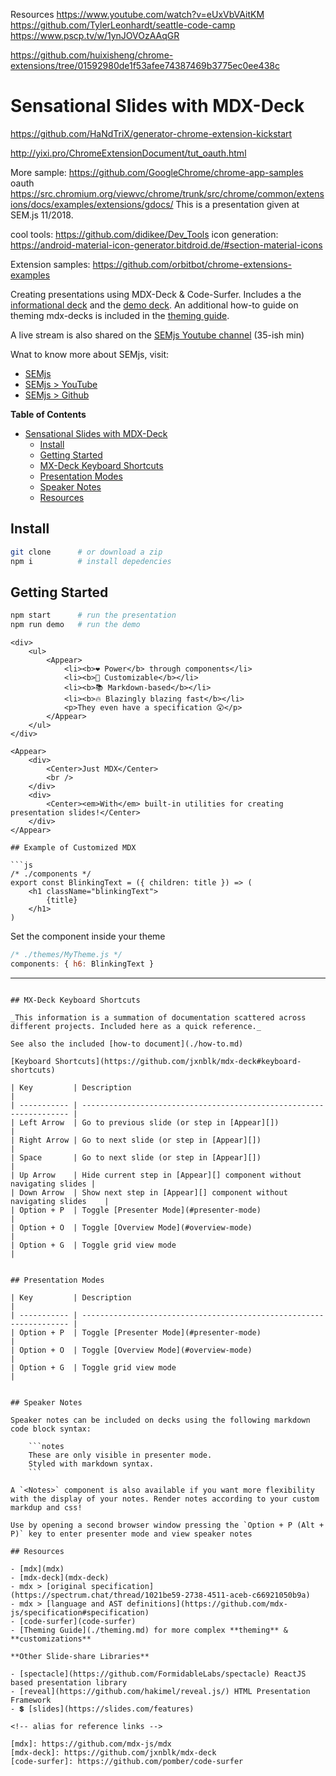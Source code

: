 Resources
https://www.youtube.com/watch?v=eUxVbVAitKM
https://github.com/TylerLeonhardt/seattle-code-camp
https://www.pscp.tv/w/1ynJOVOzAAqGR

https://github.com/huixisheng/chrome-extensions/tree/01592980de1f53afee74387469b3775ec0ee438c
# Sensational Slides with MDX-Deck


https://github.com/HaNdTriX/generator-chrome-extension-kickstart


http://yixi.pro/ChromeExtensionDocument/tut_oauth.html

More sample: https://github.com/GoogleChrome/chrome-app-samples
oauth https://src.chromium.org/viewvc/chrome/trunk/src/chrome/common/extensions/docs/examples/extensions/gdocs/
This is a presentation given at SEM.js 11/2018.

cool tools: https://github.com/didikee/Dev_Tools
icon generation: https://android-material-icon-generator.bitdroid.de/#section-material-icons


Extension samples: https://github.com/orbitbot/chrome-extensions-examples

Creating presentations using MDX-Deck & Code-Surfer. Includes a the [informational deck](./deck.js) and the [demo deck](./demo.mdx). An additional how-to guide on theming mdx-decks is included in the [theming guide](./theming.md).

A live stream is also shared on the [SEMjs Youtube channel](https://youtu.be/UW6YycsYzHY?t=660) (35-ish min)

Wnat to know more about SEMjs, visit:

- [SEMjs](https://www.meetup.com/SEM-JS/)
- [SEMjs > YouTube](https://www.youtube.com/channel/UC0mZnyjQpFUfcqMtMZjorXw)
- [SEMjs > Github](https://github.com/sem-js)

**Table of Contents**

- [Sensational Slides with MDX-Deck](#sensational-slides-with-mdx-deck)
  - [Install](#install)
  - [Getting Started](#getting-started)
  - [MX-Deck Keyboard Shortcuts](#mx-deck-keyboard-shortcuts)
  - [Presentation Modes](#presentation-modes)
  - [Speaker Notes](#speaker-notes)
  - [Resources](#resources)


## Install

```bash
git clone      # or download a zip
npm i          # install depedencies
```

## Getting Started

```bash
npm start      # run the presentation
npm run demo   # run the demo
```

```
<div>
    <ul>
        <Appear>
            <li><b>❤️ Power</b> through components</li>
            <li><b>🔧 Customizable</b></li>
            <li><b>📚 Markdown-based</b></li>
            <li><b>🔥 Blazingly blazing fast</b></li>
            <p>They even have a specification 😲</p>
        </Appear>
    </ul>
</div>
```

```
<Appear>
    <div>
        <Center>Just MDX</Center>
        <br />
    </div>
    <div>
        <Center><em>With</em> built-in utilities for creating presentation slides!</Center>
    </div>
</Appear>
```

```
## Example of Customized MDX

```js
/* ./components */
export const BlinkingText = ({ children: title }) => (
    <h1 className="blinkingText">
        {title}
    </h1>
)
```
Set the component inside your theme

```js
/* ./themes/MyTheme.js */
components: { h6: BlinkingText }
```

---
```

## MX-Deck Keyboard Shortcuts

_This information is a summation of documentation scattered across different projects. Included here as a quick reference._

See also the included [how-to document](./how-to.md)

[Keyboard Shortcuts](https://github.com/jxnblk/mdx-deck#keyboard-shortcuts)

| Key         | Description                                                         |
| ----------- | ------------------------------------------------------------------- |
| Left Arrow  | Go to previous slide (or step in [Appear][])                        |
| Right Arrow | Go to next slide (or step in [Appear][])                            |
| Space       | Go to next slide (or step in [Appear][])                            |
| Up Arrow    | Hide current step in [Appear][] component without navigating slides |
| Down Arrow  | Show next step in [Appear][] component without navigating slides    |
| Option + P  | Toggle [Presenter Mode](#presenter-mode)                            |
| Option + O  | Toggle [Overview Mode](#overview-mode)                              |
| Option + G  | Toggle grid view mode                                               |


## Presentation Modes

| Key         | Description                                                         |
| ----------- | ------------------------------------------------------------------- |
| Option + P  | Toggle [Presenter Mode](#presenter-mode)                            |
| Option + O  | Toggle [Overview Mode](#overview-mode)                              |
| Option + G  | Toggle grid view mode                                               |


## Speaker Notes

Speaker notes can be included on decks using the following markdown code block syntax:

    ```notes
    These are only visible in presenter mode.
    Styled with markdown syntax.
    ```

A `<Notes>` component is also available if you want more flexibility with the display of your notes. Render notes according to your custom markdup and css!

Use by opening a second browser window pressing the `Option + P (Alt + P)` key to enter presenter mode and view speaker notes

## Resources

- [mdx](mdx)
- [mdx-deck](mdx-deck)
- mdx > [original specification](https://spectrum.chat/thread/1021be59-2738-4511-aceb-c66921050b9a)
- mdx > [language and AST definitions](https://github.com/mdx-js/specification#specification)
- [code-surfer](code-surfer)
- [Theming Guide](./theming.md) for more complex **theming** & **customizations**

**Other Slide-share Libraries**

- [spectacle](https://github.com/FormidableLabs/spectacle) ReactJS based presentation library
- [reveal](https://github.com/hakimel/reveal.js/) HTML Presentation Framework
- 💲 [slides](https://slides.com/features)

<!-- alias for reference links -->

[mdx]: https://github.com/mdx-js/mdx
[mdx-deck]: https://github.com/jxnblk/mdx-deck
[code-surfer]: https://github.com/pomber/code-surfer
